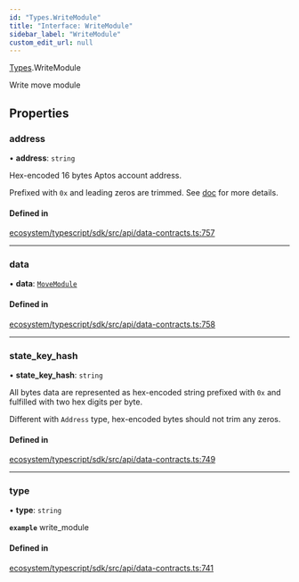 ```yaml
---
id: "Types.WriteModule"
title: "Interface: WriteModule"
sidebar_label: "WriteModule"
custom_edit_url: null
---
```


[Types](../namespaces/Types.md).WriteModule

Write move module

## Properties

### address

• **address**: `string`

Hex-encoded 16 bytes Aptos account address.

Prefixed with `0x` and leading zeros are trimmed.
See [doc](https://diem.github.io/move/address.html) for more details.

#### Defined in

[ecosystem/typescript/sdk/src/api/data-contracts.ts:757](https://github.com/aptos-labs/aptos-core/blob/fb73eb358/ecosystem/typescript/sdk/src/api/data-contracts.ts#L757)

___

### data

• **data**: [`MoveModule`](Types.MoveModule.md)

#### Defined in

[ecosystem/typescript/sdk/src/api/data-contracts.ts:758](https://github.com/aptos-labs/aptos-core/blob/fb73eb358/ecosystem/typescript/sdk/src/api/data-contracts.ts#L758)

___

### state\_key\_hash

• **state\_key\_hash**: `string`

All bytes data are represented as hex-encoded string prefixed with `0x` and fulfilled with
two hex digits per byte.

Different with `Address` type, hex-encoded bytes should not trim any zeros.

#### Defined in

[ecosystem/typescript/sdk/src/api/data-contracts.ts:749](https://github.com/aptos-labs/aptos-core/blob/fb73eb358/ecosystem/typescript/sdk/src/api/data-contracts.ts#L749)

___

### type

• **type**: `string`

**`example`** write_module

#### Defined in

[ecosystem/typescript/sdk/src/api/data-contracts.ts:741](https://github.com/aptos-labs/aptos-core/blob/fb73eb358/ecosystem/typescript/sdk/src/api/data-contracts.ts#L741)
